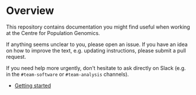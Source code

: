 # Overview

This repository contains documentation you might find useful when working at
the Centre for Population Genomics.

If anything seems unclear to you, please open an issue. If you have an idea
on how to improve the text, e.g. updating instructions, please submit a pull
request.

If you need help more urgently, don't hesitate to ask directly on Slack (e.g.
in the `#team-software` or `#team-analysis` channels).

- [Getting started](getting_started.md)